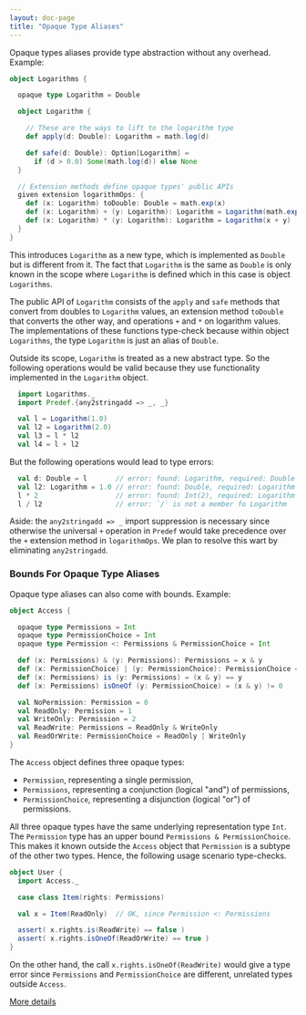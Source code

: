 ```yaml
---
layout: doc-page
title: "Opaque Type Aliases"
---
```


Opaque types aliases provide type abstraction without any overhead. Example:

```scala
object Logarithms {

  opaque type Logarithm = Double

  object Logarithm {

    // These are the ways to lift to the logarithm type
    def apply(d: Double): Logarithm = math.log(d)

    def safe(d: Double): Option[Logarithm] =
      if (d > 0.0) Some(math.log(d)) else None
  }

  // Extension methods define opaque types' public APIs
  given extension logarithmOps: {
    def (x: Logarithm) toDouble: Double = math.exp(x)
    def (x: Logarithm) + (y: Logarithm): Logarithm = Logarithm(math.exp(x) + math.exp(y))
    def (x: Logarithm) * (y: Logarithm): Logarithm = Logarithm(x + y)
  }
}
```

This introduces `Logarithm` as a new type, which is implemented as `Double` but is different from it. The fact that `Logarithm` is the same as `Double` is only known in the scope where
`Logarithm` is defined which in this case is object `Logarithms`.

The public API of `Logarithm` consists of the `apply` and `safe` methods that convert from doubles to `Logarithm` values, an extension method `toDouble` that converts the other way,
and operations `+` and `*` on logarithm values. The implementations of these functions
type-check because within object `Logarithms`, the type `Logarithm` is just an alias of `Double`.

Outside its scope, `Logarithm` is treated as a new abstract type. So the
following operations would be valid because they use functionality implemented in the `Logarithm` object.

```scala
  import Logarithms._
  import Predef.{any2stringadd => _, _}

  val l = Logarithm(1.0)
  val l2 = Logarithm(2.0)
  val l3 = l * l2
  val l4 = l + l2
```

But the following operations would lead to type errors:

```scala
  val d: Double = l       // error: found: Logarithm, required: Double
  val l2: Logarithm = 1.0 // error: found: Double, required: Logarithm
  l * 2                   // error: found: Int(2), required: Logarithm
  l / l2                  // error: `/` is not a member fo Logarithm
```

Aside: the `any2stringadd => _` import suppression is necessary since otherwise the universal `+` operation in `Predef` would take precedence over the `+` extension method in `logarithmOps`. We plan to resolve this wart by eliminating `any2stringadd`.

### Bounds For Opaque Type Aliases

Opaque type aliases can also come with bounds. Example:
```scala
object Access {

  opaque type Permissions = Int
  opaque type PermissionChoice = Int
  opaque type Permission <: Permissions & PermissionChoice = Int

  def (x: Permissions) & (y: Permissions): Permissions = x & y
  def (x: PermissionChoice) | (y: PermissionChoice): PermissionChoice = x | y
  def (x: Permissions) is (y: Permissions) = (x & y) == y
  def (x: Permissions) isOneOf (y: PermissionChoice) = (x & y) != 0

  val NoPermission: Permission = 0
  val ReadOnly: Permission = 1
  val WriteOnly: Permission = 2
  val ReadWrite: Permissions = ReadOnly & WriteOnly
  val ReadOrWrite: PermissionChoice = ReadOnly | WriteOnly
}
```
The `Access` object defines three opaque types:

 - `Permission`, representing a single permission,
 - `Permissions`, representing a conjunction (logical "and") of permissions,
 - `PermissionChoice`, representing a disjunction (logical "or") of permissions.

All three opaque types have the same underlying representation type `Int`. The
`Permission` type has an upper bound `Permissions & PermissionChoice`. This makes
it known outside the `Access` object that `Permission` is a subtype of the other
two types.  Hence, the following usage scenario type-checks.
```scala
object User {
  import Access._

  case class Item(rights: Permissions)

  val x = Item(ReadOnly)  // OK, since Permission <: Permissions

  assert( x.rights.is(ReadWrite) == false )
  assert( x.rights.isOneOf(ReadOrWrite) == true )
}
```
On the other hand, the call `x.rights.isOneOf(ReadWrite)` would give a type error
since `Permissions` and `PermissionChoice` are different, unrelated types outside `Access`.

[More details](opaques-details.md)
